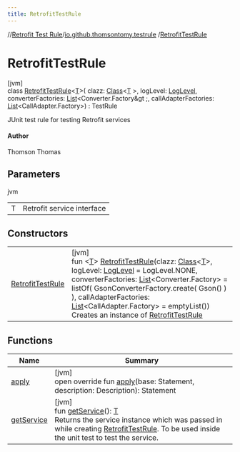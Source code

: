 ```yaml
---
title: RetrofitTestRule
---
```

//[Retrofit Test Rule](../../../index.html)/[io.github.thomsontomy.testrule](../index.html)
/[RetrofitTestRule](index.html)

# RetrofitTestRule

[jvm]\
class [RetrofitTestRule](index.html)&lt;[T](index.html)&gt;(
clazz: [Class](https://docs.oracle.com/javase/8/docs/api/java/lang/Class.html)&lt;[T](index.html)
&gt;, logLevel: [LogLevel](../-log-level/index.html),
converterFactories: [List](https://kotlinlang.org/api/latest/jvm/stdlib/kotlin.collections/-list/index.html)&lt;Converter.Factory&gt
;,
callAdapterFactories: [List](https://kotlinlang.org/api/latest/jvm/stdlib/kotlin.collections/-list/index.html)&lt;CallAdapter.Factory&gt;) :
TestRule

JUnit test rule for testing Retrofit services

#### Author

Thomson Thomas

## Parameters

jvm

| | |
|---|---|
| T | Retrofit service interface |

## Constructors

| | |
|---|---|
| [RetrofitTestRule](-retrofit-test-rule.html) | [jvm]<br>fun &lt;[T](index.html)&gt; [RetrofitTestRule](-retrofit-test-rule.html)(clazz: [Class](https://docs.oracle.com/javase/8/docs/api/java/lang/Class.html)&lt;[T](index.html)&gt;, logLevel: [LogLevel](../-log-level/index.html) = LogLevel.NONE, converterFactories: [List](https://kotlinlang.org/api/latest/jvm/stdlib/kotlin.collections/-list/index.html)&lt;Converter.Factory&gt; = listOf(         GsonConverterFactory.create(             Gson()         )     ), callAdapterFactories: [List](https://kotlinlang.org/api/latest/jvm/stdlib/kotlin.collections/-list/index.html)&lt;CallAdapter.Factory&gt; = emptyList())<br>Creates an instance of [RetrofitTestRule](index.html) |

## Functions

| Name | Summary |
|---|---|
| [apply](apply.html) | [jvm]<br>open override fun [apply](apply.html)(base: Statement, description: Description): Statement |
| [getService](get-service.html) | [jvm]<br>fun [getService](get-service.html)(): [T](index.html)<br>Returns the service instance which was passed in while creating [RetrofitTestRule](index.html). To be used inside the unit test to test the service. |

